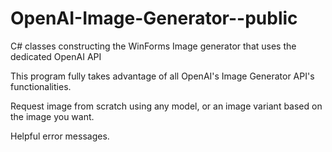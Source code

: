 # OpenAI-Image-Generator--public
C# classes constructing the WinForms Image generator that uses the dedicated OpenAI API

This program fully takes advantage of all OpenAI's Image Generator API's functionalities. 

Request image from scratch using any model, or an image variant based on the image you want.

Helpful error messages.
